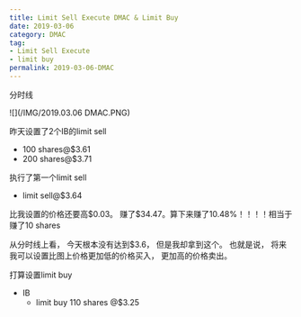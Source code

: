 ```yaml
---
title: Limit Sell Execute DMAC & Limit Buy
date: 2019-03-06
category: DMAC
tag:
- Limit Sell Execute
- limit buy
permalink: 2019-03-06-DMAC
---
```

分时线

![](/IMG/2019.03.06 DMAC.PNG)

昨天设置了2个IB的limit sell

* 100 shares@$\$$3.61
* 200 shares@$\$$3.71


执行了第一个limit sell

* limit sell@$\$$3.64

比我设置的价格还要高$\$$0.03。 赚了$\$$34.47。算下来赚了10.48%！！！！相当于赚了10 shares

从分时线上看， 今天根本没有达到$\$$3.6， 但是我却拿到这个。 也就是说， 将来我可以设置比图上价格更加低的价格买入， 更加高的价格卖出。

打算设置limit buy

* IB
  - limit buy 110 shares @$\$$3.25
